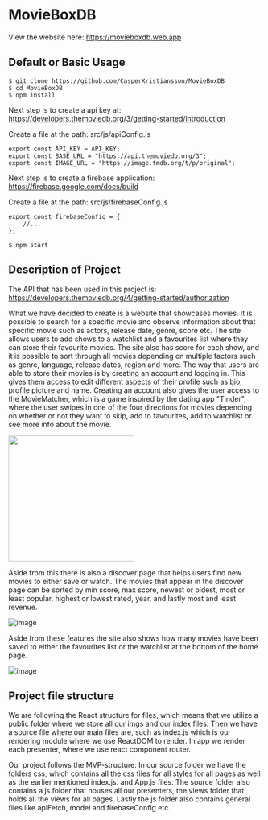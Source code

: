 # MovieBoxDB
View the website here:
https://movieboxdb.web.app

## Default or Basic Usage
```
$ git clone https://github.com/CasperKristiansson/MovieBoxDB
$ cd MovieBoxDB
$ npm install
```

Next step is to create a api key at: https://developers.themoviedb.org/3/getting-started/introduction

Create a file at the path: src/js/apiConfig.js
```
export const API_KEY = API_KEY;
export const BASE_URL = "https://api.themoviedb.org/3";
export const IMAGE_URL = "https://image.tmdb.org/t/p/original";
```

Next step is to create a firebase application: https://firebase.google.com/docs/build

Create a file at the path: src/js/firebaseConfig.js
```
export const firebaseConfig = {
    //...
};
```

```
$ npm start
```

## Description of Project

The API that has been used in this project is:
https://developers.themoviedb.org/4/getting-started/authorization

What we have decided to create is a website that showcases
movies. It is possible to search for a specific 
movie and observe information about that specific movie 
such as actors, release date, genre, score etc. The site allows
users to add shows to a watchlist and a favourites list where
they can store their favourite movies. The site also has score for each
show, and it is possible to sort through all movies depending on
multiple factors such as genre, language, release dates, region
and more. The way that users are able to store their movies
is by creating an account and logging in. This gives them
access to edit different aspects of their profile such as
bio, profile picture and name. Creating an account also
gives the user access to the MovieMatcher, which is a game
inspired by the dating app "Tinder", where the user swipes 
in one of the four directions for movies depending on
whether or not they want to skip, add to favourites, add to
watchlist or see more info about the movie. 

<img src="https://github.com/CasperKristiansson/MovieBoxDB/blob/master/readme-images/ezgif.com-gif-maker%20(4).gif" width="250">

Aside from this there is also a discover page that helps users find new 
movies to either save or watch. The movies that appear in
the discover page can be sorted by min score, max score, newest 
or oldest, most or least popular, highest or lowest rated, year,
and lastly most and least revenue.


![image](https://github.com/CasperKristiansson/MovieBoxDB/blob/59dccfda6dd5cb21cfe9e61aefb404b1260fb5ee/readme-images/discoverMovies.png)

Aside from these features the
site also shows how many movies have been saved to either the
favourites list or the watchlist at the bottom of the home page.

![image](https://user-images.githubusercontent.com/86981714/146510404-be758eb8-a6fe-4d84-86d0-3a0c2f62f493.png)


## Project file structure
We are following the React structure for files, which means that
we utilize a public folder where we store all our imgs and our 
index files. Then we have a source file where our main files are, such as
index.js which is our rendering module where we use ReactDOM to render.
In app we render each presenter, where we use react component router.

Our project follows the MVP-structure:
In our source folder we have the folders css, which contains all the css
files for all styles for all pages as well as the earlier mentioned index.js.
and App.js files. The source folder also contains a js folder that houses 
all our presenters, the views folder that holds all the views for all pages.
Lastly the js folder also contains general files like apiFetch, model and 
firebaseConfig etc.




